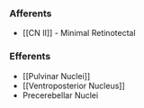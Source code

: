 ### Afferents
- [[CN II]] - Minimal Retinotectal
### Efferents
- [[Pulvinar Nuclei]]
- [[Ventroposterior Nucleus]]
- Precerebellar Nuclei
